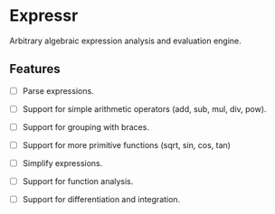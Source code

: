 # Expressr

Arbitrary algebraic expression analysis and evaluation engine.

## Features
* [ ] Parse expressions.
* [ ] Support for simple arithmetic operators (add, sub, mul, div, pow).
* [ ] Support for grouping with braces.
* [ ] Support for more primitive functions (sqrt, sin, cos, tan)
* [ ] Simplify expressions.

* [ ] Support for function analysis.
* [ ] Support for differentiation and integration.
